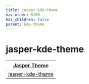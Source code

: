 ```yaml
---
title: jasper-kde-theme
nav_order: 3100
has_children: false
parent: kde-theme
---
```



# jasper-kde-theme

| [Jasper Theme](https://samwhelp.github.io/note-about-theme/read/desktop-theme/themes/jasper-theme.html) |
| --- |
| [jasper-kde-theme](https://github.com/vinceliuice/Jasper-kde) |
